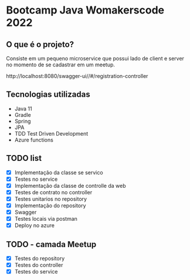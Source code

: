 # Bootcamp Java Womakerscode 2022

## O que é o projeto?

Consiste em um pequeno microservice que possui lado de client e server no momento de se cadastrar em um meetup.

http://localhost:8080/swagger-ui//#/registration-controller

## Tecnologias utilizadas

- Java 11
- Gradle
- Spring
- JPA
- TDD Test Driven Development
- Azure functions


## TODO list
- [X] Implementação da classe se servico
- [X] Testes no service
- [X] Implementação da classe de controlle da web
- [X] Testes de contrato no controller
- [X] Testes unitarios no repository
- [X] Implementação do repository
- [X] Swagger
- [X] Testes locais via postman
- [X] Deploy no azure

## TODO - camada Meetup
- [X] Testes do repository 
- [X] Testes do controller
- [X] Testes do service
